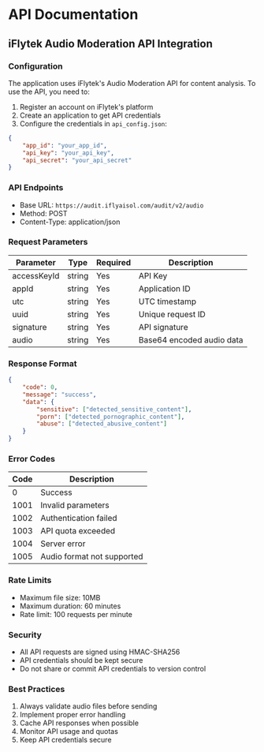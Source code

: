 # API Documentation

## iFlytek Audio Moderation API Integration

### Configuration

The application uses iFlytek's Audio Moderation API for content analysis. To use the API, you need to:

1. Register an account on iFlytek's platform
2. Create an application to get API credentials
3. Configure the credentials in `api_config.json`:

```json
{
    "app_id": "your_app_id",
    "api_key": "your_api_key",
    "api_secret": "your_api_secret"
}
```

### API Endpoints

- Base URL: `https://audit.iflyaisol.com/audit/v2/audio`
- Method: POST
- Content-Type: application/json

### Request Parameters

| Parameter | Type | Required | Description |
|-----------|------|----------|-------------|
| accessKeyId | string | Yes | API Key |
| appId | string | Yes | Application ID |
| utc | string | Yes | UTC timestamp |
| uuid | string | Yes | Unique request ID |
| signature | string | Yes | API signature |
| audio | string | Yes | Base64 encoded audio data |

### Response Format

```json
{
    "code": 0,
    "message": "success",
    "data": {
        "sensitive": ["detected_sensitive_content"],
        "porn": ["detected_pornographic_content"],
        "abuse": ["detected_abusive_content"]
    }
}
```

### Error Codes

| Code | Description |
|------|-------------|
| 0 | Success |
| 1001 | Invalid parameters |
| 1002 | Authentication failed |
| 1003 | API quota exceeded |
| 1004 | Server error |
| 1005 | Audio format not supported |

### Rate Limits

- Maximum file size: 10MB
- Maximum duration: 60 minutes
- Rate limit: 100 requests per minute

### Security

- All API requests are signed using HMAC-SHA256
- API credentials should be kept secure
- Do not share or commit API credentials to version control

### Best Practices

1. Always validate audio files before sending
2. Implement proper error handling
3. Cache API responses when possible
4. Monitor API usage and quotas
5. Keep API credentials secure 